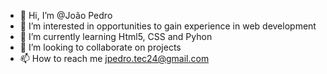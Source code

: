 - 👋 Hi, I’m @João Pedro
- 👀 I’m interested in opportunities to gain experience in web development
- 🌱 I’m currently learning Html5, CSS and Pyhon
- 💞️ I’m looking to collaborate on projects
- 📫 How to reach me [jpedro.tec24@gmail.com](url)

<!---
CodeZuk/CodeZuk is a ✨ special ✨ repository because its `README.md` (this file) appears on your GitHub profile.
You can click the Preview link to take a look at your changes.
--->
